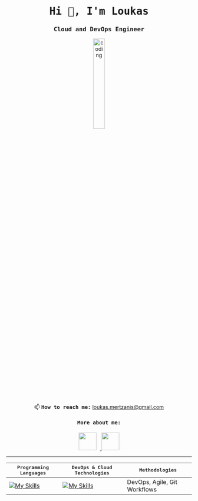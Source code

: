 <link rel="stylesheet" type='text/css' href="https://cdn.jsdelivr.net/gh/devicons/devicon@latest/devicon.min.css" />

<h1 align="center"><samp>Hi 👋, I'm Loukas </samp></h1>
<h3 align="center"><samp>Cloud and DevOps Engineer</samp></h3>

<p align="center">
<img align="center" src="https://roadmap.sh/images/rocket.gif" alt="coding" width="25%" border="0" style="max-width: 100%;">
</p>

<p align="center">
📫 <b><samp>How to reach me:</b> <a href = "mailto: loukas.mertzanis@gmail.com">loukas.mertzanis@gmail.com</samp></a>
</p>

<h4 align="center"><samp>More about me:</samp></h4>
<p align="center">
  <a href="https://www.linkedin.com/in/loukas-mertzanis-3938b5201/">
    <img src="https://cdn.jsdelivr.net/gh/devicons/devicon@latest/icons/linkedin/linkedin-original.svg" width="48px" style="margin-right: 10px;"/>
  </a>
  <a href="https://gitlab.com/loukas-mertzanis">
    <img src="https://cdn.jsdelivr.net/gh/devicons/devicon@latest/icons/gitlab/gitlab-original.svg" width="48px"/>
  </a>
</p>


<hr>


| <samp>Programming Languages</samp> | <samp>DevOps & Cloud Technologies</samp> | <samp>Methodologies</samp> |
| ------------- | ------------- | ------------- |
| [![My Skills](https://skillicons.dev/icons?i=go,py,cpp,c,java,javascript)](https://skillicons.dev) | [![My Skills](https://skillicons.dev/icons?i=aws,docker,kubernetes,terraform,git,gitlab)](https://skillicons.dev) | DevOps, Agile, Git Workflows |

